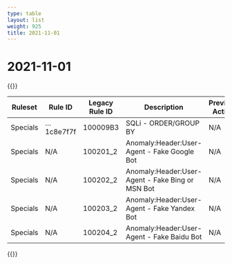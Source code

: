 ```yaml
---
type: table
layout: list
weight: 925
title: 2021-11-01
---
```


# 2021-11-01

{{<table-wrap>}}<table style="width: 100%">

<thead>
  <tr>
    <th>Ruleset</th>
    <th>Rule ID</th>
    <th>Legacy Rule ID</th>
    <th>Description</th>
    <th>Previous Action</th>
    <th>New Action</th>
  </tr>
</thead>
<tbody>
  <tr>
    <td>Specials</td>
    <td>…1c8e7f7f</td>
    <td>100009B3</td>
    <td>SQLi - ORDER/GROUP BY</td>
    <td>N/A</td>
    <td>Disabled</td>
  </tr>
  <tr>
    <td>Specials</td>
    <td>N/A</td>
    <td>100201_2</td>
    <td>Anomaly:Header:User-Agent - Fake Google Bot</td>
    <td>N/A</td>
    <td>Block</td>
  </tr>
  <tr>
    <td>Specials</td>
    <td>N/A</td>
    <td>100202_2</td>
    <td>Anomaly:Header:User-Agent - Fake Bing or MSN Bot</td>
    <td>N/A</td>
    <td>Block</td>
  </tr>
  <tr>
    <td>Specials</td>
    <td>N/A</td>
    <td>100203_2</td>
    <td>Anomaly:Header:User-Agent - Fake Yandex Bot</td>
    <td>N/A</td>
    <td>Block</td>
  </tr>
  <tr>
    <td>Specials</td>
    <td>N/A</td>
    <td>100204_2</td>
    <td>Anomaly:Header:User-Agent - Fake Baidu Bot</td>
    <td>N/A</td>
    <td>Block</td>
  </tr>
</tbody>

</table>{{</table-wrap>}}

